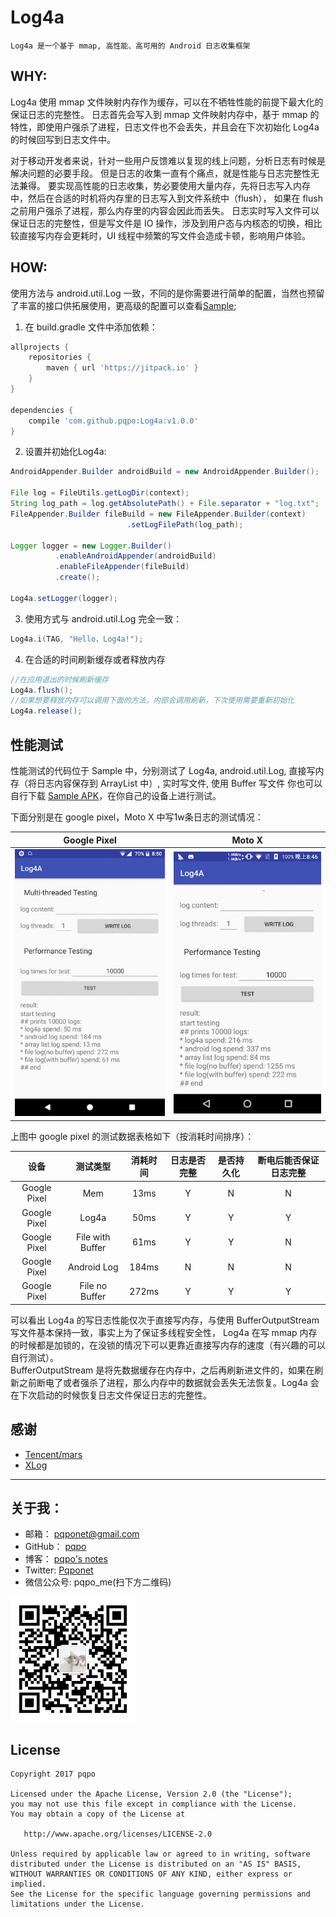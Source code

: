 # Log4a

    Log4a 是一个基于 mmap, 高性能、高可用的 Android 日志收集框架


## WHY:

Log4a 使用 mmap 文件映射内存作为缓存，可以在不牺牲性能的前提下最大化的保证日志的完整性。
日志首先会写入到 mmap 文件映射内存中，基于 mmap 的特性，即使用户强杀了进程，日志文件也不会丢失，并且会在下次初始化 Log4a 的时候回写到日志文件中。

对于移动开发者来说，针对一些用户反馈难以复现的线上问题，分析日志有时候是解决问题的必要手段。
但是日志的收集一直有个痛点，就是性能与日志完整性无法兼得。
要实现高性能的日志收集，势必要使用大量内存，先将日志写入内存中，然后在合适的时机将内存里的日志写入到文件系统中（flush），
如果在 flush 之前用户强杀了进程，那么内存里的内容会因此而丢失。
日志实时写入文件可以保证日志的完整性，但是写文件是 IO 操作，涉及到用户态与内核态的切换，相比较直接写内存会更耗时，UI 线程中频繁的写文件会造成卡顿，影响用户体验。

## HOW:

使用方法与 android.util.Log 一致，不同的是你需要进行简单的配置，当然也预留了丰富的接口供拓展使用，更高级的配置可以查看[Sample](https://github.com/pqpo/Log4a/blob/7d92dc4ad244c8af80d0c5ce6e02d7bff53277b8/app/src/main/java/me/pqpo/log4a/LogInit.java#L23);

1. 在 build.gradle 文件中添加依赖：
```groovy
allprojects {
	repositories {
		maven { url 'https://jitpack.io' }
	}
}
	
dependencies {
    compile 'com.github.pqpo:Log4a:v1.0.0'
}
```

2. 设置并初始化Log4a:
```java
AndroidAppender.Builder androidBuild = new AndroidAppender.Builder();

File log = FileUtils.getLogDir(context);
String log_path = log.getAbsolutePath() + File.separator + "log.txt";
FileAppender.Builder fileBuild = new FileAppender.Builder(context)
                          .setLogFilePath(log_path);
                          
Logger logger = new Logger.Builder()
          .enableAndroidAppender(androidBuild)
          .enableFileAppender(fileBuild)
          .create();
          
Log4a.setLogger(logger);
```

3. 使用方式与 android.util.Log 完全一致：
```java
Log4a.i(TAG, "Hello，Log4a!");
```

4. 在合适的时间刷新缓存或者释放内存  
```java
//在应用退出的时候刷新缓存
Log4a.flush();
//如果想要释放内存可以调用下面的方法，内部会调用刷新，下次使用需要重新初始化
Log4a.release();
```

## 性能测试

性能测试的代码位于 Sample 中，分别测试了 Log4a, android.util.Log, 直接写内存（将日志内容保存到 ArrayList 中）, 实时写文件, 使用 Buffer 写文件
你也可以自行下载 [Sample APK](art/log4a_sample_v1.0.0.apk)，在你自己的设备上进行测试。

下面分别是在 google pixel，Moto X 中写1w条日志的测试情况：  

|Google Pixel|Moto X|
|:---:|:---:|
|![](art/pixel1.jpg)|![](art/motox1.jpg)|

上图中 google pixel 的测试数据表格如下（按消耗时间排序）：

|设备|测试类型|消耗时间|日志是否完整|是否持久化|断电后能否保证日志完整|
|:---:|:---:|:---:|:---:|:---:|:---:|
|Google Pixel|Mem|13ms|Y|N|N|
|Google Pixel|Log4a|50ms|Y|Y|Y|
|Google Pixel|File with Buffer|61ms|Y|Y|N|
|Google Pixel|Android Log|184ms|N|N|N|
|Google Pixel|File no Buffer|272ms|Y|Y|Y|

可以看出 Log4a 的写日志性能仅次于直接写内存，与使用 BufferOutputStream 写文件基本保持一致，事实上为了保证多线程安全性， Log4a 在写 mmap 内存的时候都是加锁的，在没锁的情况下可以更靠近直接写内存的速度（有兴趣的可以自行测试）。  
BufferOutputStream 是将先数据缓存在内存中，之后再刷新进文件的，如果在刷新之前断电了或者强杀了进程，那么内存中的数据就会丢失无法恢复。Log4a 会在下次启动的时候恢复日志文件保证日志的完整性。

## 感谢

- [Tencent/mars](https://github.com/Tencent/mars)
- [XLog](https://github.com/elvishew/xLog)

---

## 关于我：

- 邮箱：    pqponet@gmail.com
- GitHub：  [pqpo](https://github.com/pqpo)
- 博客：    [pqpo's notes](https://pqpo.me)
- Twitter: [Pqponet](https://twitter.com/Pqponet)
- 微信公众号: pqpo_me(扫下方二维码) 

<img src="art/qrcode_for_gh.jpg" width="200">

## License

    Copyright 2017 pqpo
    
    Licensed under the Apache License, Version 2.0 (the "License");
    you may not use this file except in compliance with the License.
    You may obtain a copy of the License at
    
       http://www.apache.org/licenses/LICENSE-2.0
    
    Unless required by applicable law or agreed to in writing, software
    distributed under the License is distributed on an "AS IS" BASIS,
    WITHOUT WARRANTIES OR CONDITIONS OF ANY KIND, either express or implied.
    See the License for the specific language governing permissions and
    limitations under the License.

